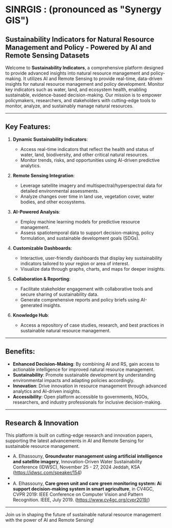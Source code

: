 # SINRGIS : (pronounced as "Synergy GIS")
## Sustainability Indicators for Natural Resource Management and Policy - Powered by AI and Remote Sensing Datasets
Welcome to **Sustainability Indicators**, a comprehensive platform designed to provide advanced insights into natural resource management and policy-making. It utilizes AI and Remote Sensing to provide real-time, data-driven insights for natural resource management and policy development. Monitor key indicators such as water, land, and ecosystem health, enabling sustainable, evidence-based decision-making. Our mission is to empower policymakers, researchers, and stakeholders with cutting-edge tools to monitor, analyze, and sustainably manage natural resources.

---

## Key Features:

1. **Dynamic Sustainability Indicators**: 
   - Access real-time indicators that reflect the health and status of water, land, biodiversity, and other critical natural resources.
   - Monitor trends, risks, and opportunities using AI-driven predictive analytics.

2. **Remote Sensing Integration**: 
   - Leverage satellite imagery and multispectral/hyperspectral data for detailed environmental assessments.
   - Analyze changes over time in land use, vegetation cover, water bodies, and other ecosystems.

3. **AI-Powered Analysis**: 
   - Employ machine learning models for predictive resource management.
   - Assess spatiotemporal data to support decision-making, policy formulation, and sustainable development goals (SDGs).

4. **Customizable Dashboards**: 
   - Interactive, user-friendly dashboards that display key sustainability indicators tailored to your region or area of interest.
   - Visualize data through graphs, charts, and maps for deeper insights.

5. **Collaboration & Reporting**: 
   - Facilitate stakeholder engagement with collaborative tools and secure sharing of sustainability data.
   - Generate comprehensive reports and policy briefs using AI-generated insights.

6. **Knowledge Hub**: 
   - Access a repository of case studies, research, and best practices in sustainable natural resource management.

---

## Benefits:

- **Enhanced Decision-Making**: By combining AI and RS, gain access to actionable intelligence for improved natural resource management.
- **Sustainability**: Promote sustainable development by understanding environmental impacts and adapting policies accordingly.
- **Innovation**: Drive innovation in resource management through advanced analytics and AI-driven insights.
- **Accessibility**: Open platform accessible to governments, NGOs, researchers, and industry professionals for inclusive decision-making.

---

## Research & Innovation
This platform is built on cutting-edge research and innovation papers, supporting the latest advancements in AI and Remote Sensing for sustainable resource management.
- A. Elhassouny, **Groundwater management using artificial intelligence and satellite imagery**,  Innovation-Driven Water Sustainability Conference (IDWSC), November 25 - 27, 2024 Jeddah, KSA (https://idwsc.com/speaker/154)
- 
- A. Elhassouny, **Care green unit and care green monitoring system: Ai support decision-making system in smart agriculture**, in CV4GC, CVPR 2019: IEEE Conference on Computer Vision and Pattern Recognition. IEEE, July 2019. (https://www.cv4gc.org/cvpr2019/)

---

Join us in shaping the future of sustainable natural resource management with the power of AI and Remote Sensing!
